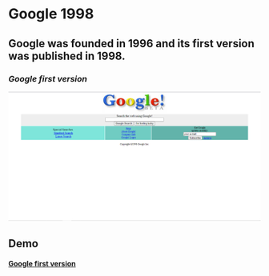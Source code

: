 # Google 1998

## Google was founded in 1996 and its first version was published in 1998.

### **_Google first version_**

![ScreenShot](images/ScreenShot.PNG)


## Demo
#### [Google first version](https://htmlpreview.github.io/?https://github.com/talhaozbek61/google-1998/blob/main/index.html)
